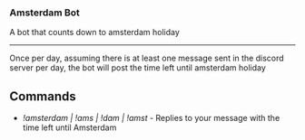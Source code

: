 ### Amsterdam Bot

A bot that counts down to amsterdam holiday

----------

Once per day, assuming there is at least one message sent in the discord server per day, the bot will post the time left until amsterdam holiday

## Commands
* _!amsterdam | !ams | !dam | !amst_ - Replies to your message with the time left until Amsterdam
